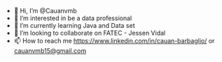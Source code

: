 - 👋 Hi, I’m @Cauanvmb
- 👀 I’m interested in be a data professional
- 🌱 I’m currently learning Java and Data set
- 💞️ I’m looking to collaborate on FATEC - Jessen Vidal
- 📫 How to reach me https://www.linkedin.com/in/cauan-barbaglio/ or cauanvmb15@gmail.com

<!---
Cauanvmb/Cauanvmb is a ✨ special ✨ repository because its `README.md` (this file) appears on your GitHub profile.
You can click the Preview link to take a look at your changes.
--->
